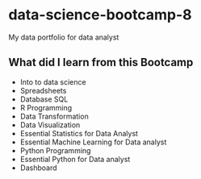 # data-science-bootcamp-8
My data portfolio for data analyst

## What did I learn from this Bootcamp

- Into to data science
- Spreadsheets
- Database SQL
- R Programming
- Data Transformation
- Data Visualization
- Essential Statistics for Data Analyst
- Essential Machine Learning for Data analyst
- Python Programming
- Essential Python for Data analyst
- Dashboard
